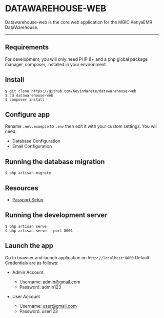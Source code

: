 # DATAWAREHOUSE-WEB

Datawarehouse-web is the core web application for the MGIC KenyaEMR DataWarehouse.

---

## Requirements

For development, you will only need PHP 8+ and a php global package manager, composer, installed in your environment.

## Install

    $ git clone https://github.com/KevinMarete/datawarehouse-web
    $ cd datawarehouse-web
    $ composer install

## Configure app

Rename `.env.example` to `.env` then edit it with your custom settings. You will need:

-   Database Configuration
-   Email Configuration

## Running the database migration

    $ php artisan migrate

## Resources

-   [Passport Setup](https://stackoverflow.com/questions/39414956/laravel-passport-key-path-oauth-public-key-does-not-exist-or-is-not-readable)

## Running the development server

    $ php artisan serve
    $ php artisan serve --port 8001

## Launch the app

Go to browser and launch application on `http://localhost:8000` Default Credentials are as follows:

-   Admin Account
    - Username: admin@gmail.com 
    - Password: admin123

-   User Account
    -   Username: user@gmail.com 
    -   Password: user123